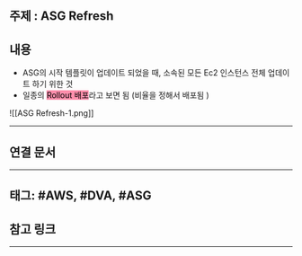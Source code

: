 

## 주제 :  ASG Refresh



## 내용 

- ASG의 시작 템플릿이 업데이트 되었을 때, 소속된 모든 Ec2 인스턴스 전체 업데이트 하기 위한 것
- 일종의 <mark style="background: #FF5582A6;">Rollout 배포</mark>라고 보면 됨 (비율을 정해서 배포됨 )

![[ASG Refresh-1.png]]




----


## 연결 문서







---

## 태그: #AWS, #DVA, #ASG






## 참고 링크




---
